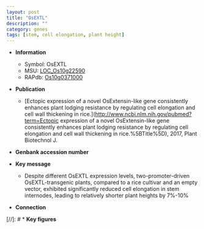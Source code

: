 ```yaml
---
layout: post
title: "OsEXTL"
description: ""
category: genes
tags: [stem, cell elongation, plant height]
---
```


* **Information**  
    + Symbol: OsEXTL  
    + MSU: [LOC_Os10g22590](http://rice.uga.edu/cgi-bin/ORF_infopage.cgi?orf=LOC_Os10g22590)  
    + RAPdb: [Os10g0371000](https://rapdb.dna.affrc.go.jp/locus/?name=Os10g0371000)  

* **Publication**  
    + [Ectopic expression of a novel OsExtensin-like gene consistently enhances plant lodging resistance by regulating cell elongation and cell wall thickening in rice.](http://www.ncbi.nlm.nih.gov/pubmed?term=Ectopic expression of a novel OsExtensin-like gene consistently enhances plant lodging resistance by regulating cell elongation and cell wall thickening in rice.%5BTitle%5D), 2017, Plant Biotechnol J.

* **Genbank accession number**  

* **Key message**  
    + Despite different OsEXTL expression levels, two-promoter-driven OsEXTL-transgenic plants, compared to a rice cultivar and an empty vector, exhibited significantly reduced cell elongation in stem internodes, leading to relatively shorter plant heights by 7%-10%

* **Connection**  

[//]: # * **Key figures**  


